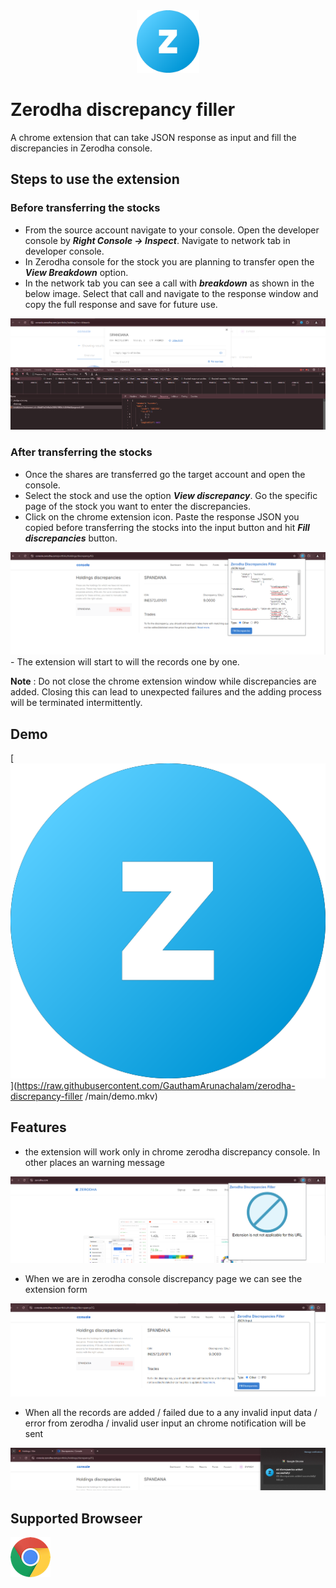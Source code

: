 <div align="center">
    <img src="/src/icons/fav_icon.png" height="100px">
</div>

# Zerodha discrepancy filler

A chrome extension that can take JSON response as input and fill the discrepancies in Zerodha console.


## Steps to use the extension

### Before transferring the stocks

- From the source account navigate to your console. Open the developer console by ***Right Console -> Inspect***. Navigate to network tab in developer console.
- In Zerodha console for the stock you are planning to transfer open the ***View Breakdown*** option. 
- In the network tab you can see a call with ***breakdown*** as shown in the below image. Select that call and navigate to the response window and copy the full response and save for future use.
<img src="images/json-response.png"/>

### After transferring the stocks

- Once the shares are transferred go the target account and open the console.
- Select the stock and use the option ***View discrepancy***. Go the specific page of the stock you want to enter the discrepancies.
- Click on the chrome extension icon. Paste the response JSON you copied before transferring the stocks into the input button and hit ***Fill discrepancies*** button.
<img src="images/form-valid-input.png"/>
- The extension will start to will the records one by one.

**Note** : Do not close the chrome extension window while discrepancies are added. Closing this can lead to unexpected failures and the adding process will be terminated intermittently.


## Demo

[![Watch the video](/src/icons/fav_icon.png)](https://raw.githubusercontent.com/GauthamArunachalam/zerodha-discrepancy-filler
/main/demo.mkv)


## Features

- the extension will work only in chrome zerodha discrepancy console. In other places an warning message
<img src="images/not-applicable.png"/>

- When we are in zerodha console discrepancy page we can see the extension form
<img src="images/valid-form.png"/>

- When all the records are added / failed due to a any invalid input data / error from zerodha / invalid user input an chrome notification will be sent
<img src="images/notification.png"/>


## Supported Browseer

![Chrome](images/chrome.png "Chrome")
